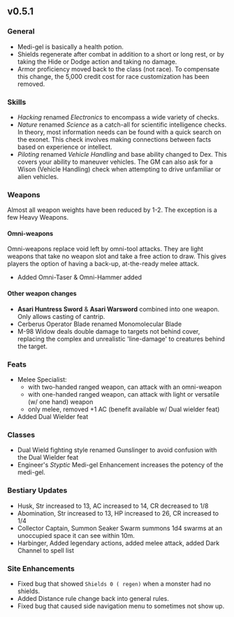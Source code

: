 ## v0.5.1

### General
* Medi-gel is basically a health potion.
* Shields regenerate after combat in addition to a short or long rest, or by taking the Hide or Dodge action
and taking no damage.
* Armor proficiency moved back to the class (not race). To compensate this change, the 5,000 credit cost for race customization has been removed.

### Skills
* _Hacking_ renamed _Electronics_ to encompass a wide variety of checks.
* _Nature_ renamed _Science_ as a catch-all for scientific intelligence checks. In theory, most information needs can be found with
a quick search on the exonet. This check involves making connections between facts based on experience or intellect.
* _Piloting_ renamed _Vehicle Handling_ and base ability changed to Dex. This covers your ability to maneuver vehicles. The GM
can also ask for a Wison (Vehicle Handling) check when attempting to drive unfamiliar or alien vehicles.

### Weapons
Almost all weapon weights have been reduced by 1-2. The exception is a few Heavy Weapons.

#### Omni-weapons
Omni-weapons replace void left by omni-tool attacks. They are light weapons that take no weapon slot and take a free action
to draw. This gives players the option of having a back-up, at-the-ready melee attack.
* Added Omni-Taser & Omni-Hammer added

#### Other weapon changes
* __Asari Huntress Sword__ & __Asari Warsword__ combined into one weapon. Only allows casting of cantrip.
* Cerberus Operator Blade renamed Monomolecular Blade
* M-98 Widow deals double damage to targets not behind cover, replacing the complex and unrealistic 'line-damage' to creatures behind the target.

### Feats
* Melee Specialist:
  * with two-handed ranged weapon, can attack with an omni-weapon
  * with one-handed ranged weapon, can attack with light or versatile (w/ one hand) weapon
  * only melee, removed +1 AC (benefit available w/ Dual wielder feat)
* Added Dual Wielder feat

### Classes
* Dual Wield fighting style renamed Gunslinger to avoid confusion with the Dual Wielder feat
* Engineer's _Styptic_ Medi-gel Enhancement increases the potency of the medi-gel.

### Bestiary Updates
* Husk, Str increased to 13, AC increased to 14, CR decreased to 1/8
* Abomination, Str increased to 13, HP increased to 26, CR increased to 1/4
* Collector Captain, Summon Seaker Swarm summons 1d4 swarms at an unoccupied space it can see within 10m.
* Harbinger, Added legendary actions, added melee attack, added Dark Channel to spell list

### Site Enhancements
* Fixed bug that showed `Shields 0 ( regen)` when a monster had no shields.
* Added Distance rule change back into general rules.
* Fixed bug that caused side navigation menu to sometimes not show up.